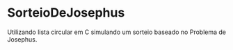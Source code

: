 # SorteioDeJosephus
Utilizando lista circular em C simulando um sorteio baseado no Problema de Josephus.
